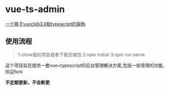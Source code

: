 # vue-ts-admin
一个基于vuecli@3.0和typescript的架构

## 使用流程
> 1.clone我的项目或者下载压缩包
> 2.npm install
> 3.npm run serve

这个项目旨在提供一套vue+typescript的后台管理解决方案,包括一些常用的功能,欢迎fork

<strong>不定期更新，不会断更</strong>
